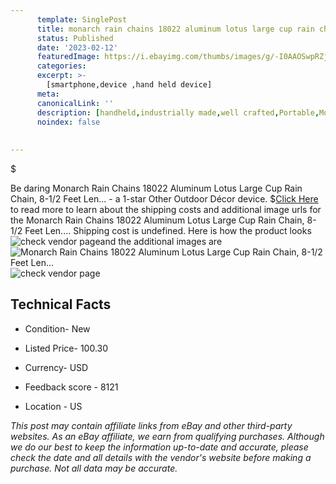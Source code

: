 ```yaml
---
      template: SinglePost
      title: monarch rain chains 18022 aluminum lotus large cup rain chain 8 1 2 feet len 
      status: Published
      date: '2023-02-12'
      featuredImage: https://i.ebayimg.com/thumbs/images/g/-I0AAOSwpRZj6Iaj/s-l225.jpg
      categories: 
      excerpt: >-
        [smartphone,device ,hand held device]
      meta:
      canonicalLink: ''
      description: [handheld,industrially made,well crafted,Portable,Mobile,Compact,Convenient,Lightweight,Maneuverable,Man-portable,Miniature,Carriable,Hand-held,Light,Holdable,Transportable,Mobile device,Pocket-sized,On-the-go,Wireless,Cordless,Compact size,Convenient size, smartphone,device ,hand held device]
      noindex: false
      
        
---
```

$

Be daring Monarch Rain Chains 18022 Aluminum Lotus Large Cup Rain Chain, 8-1/2 Feet Len... - a 1-star Other Outdoor Décor device.
$[Click Here](https://www.ebay.com/itm/334744077229?hash=item4df04d43ad%3Ag%3A-I0AAOSwpRZj6Iaj&mkevt=1&mkcid=1&mkrid=711-53200-19255-0&campid=%253CePNCampaignId%253E&customid=%253CreferenceId%253E&toolid=10049) to read more to learn about the shipping costs and additional image urls for the Monarch Rain Chains 18022 Aluminum Lotus Large Cup Rain Chain, 8-1/2 Feet Len.... Shipping cost is undefined. Here is how the product looks ![check vendor page](https://i.ebayimg.com/thumbs/images/g/-I0AAOSwpRZj6Iaj/s-l225.jpg)and the additional images are![Monarch Rain Chains 18022 Aluminum Lotus Large Cup Rain Chain, 8-1/2 Feet Len...](https://i.ebayimg.com/images/g/-I0AAOSwpRZj6Iaj/s-l1600.jpg)![check vendor page](https://origin-galleryplus.ebayimg.com/ws/web/334744077229_2_0_1/225x225.jpg,https://origin-galleryplus.ebayimg.com/ws/web/334744077229_3_0_1/225x225.jpg,https://origin-galleryplus.ebayimg.com/ws/web/334744077229_4_0_1/225x225.jpg,https://origin-galleryplus.ebayimg.com/ws/web/334744077229_5_0_1/225x225.jpg,https://origin-galleryplus.ebayimg.com/ws/web/334744077229_6_0_1/225x225.jpg,https://origin-galleryplus.ebayimg.com/ws/web/334744077229_7_0_1/225x225.jpg,https://origin-galleryplus.ebayimg.com/ws/web/334744077229_8_0_1/225x225.jpg,https://origin-galleryplus.ebayimg.com/ws/web/334744077229_9_0_1/225x225.jpg,https://origin-galleryplus.ebayimg.com/ws/web/334744077229_10_0_1/225x225.jpg,https://origin-galleryplus.ebayimg.com/ws/web/334744077229_11_0_1/225x225.jpg)



 ## Technical Facts 



     
      

 - Condition- New 


      

 - Listed Price- 100.30 


      

 - Currency- USD 


      

 - Feedback score - 8121 


      

 - Location - US 


      
      

 *_This post may contain affiliate links from eBay and other third-party websites. As an eBay affiliate, we earn from qualifying purchases. Although we do our best to keep the information up-to-date and accurate, please check the date and all details with the vendor's website before making a purchase. Not all data may be accurate._*






